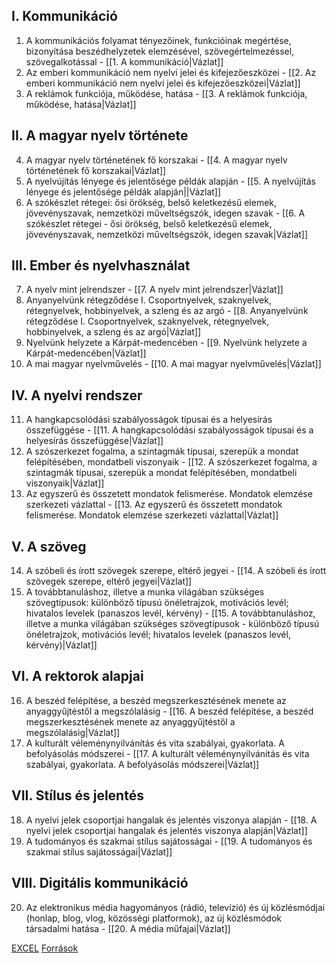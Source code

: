 ## I. Kommunikáció
1. A kommunikációs folyamat tényezőinek, funkcióinak megértése, bizonyítása beszédhelyzetek elemzésével, szövegértelmezéssel, szövegalkotással - [[1. A kommunikáció|Vázlat]]
2. Az emberi kommunikáció nem nyelvi jelei és kifejezőeszközei - [[2. Az emberi kommunikáció nem nyelvi jelei és kifejezőeszközei|Vázlat]]
3. A reklámok funkciója, működése, hatása - [[3. A reklámok funkciója, működése, hatása|Vázlat]]

## II. A magyar nyelv története

4. A magyar nyelv történetének fő korszakai - [[4. A magyar nyelv történetének fő korszakai|Vázlat]]
5. A nyelvújítás lényege és jelentősége példák alapján - [[5. A nyelvújítás lényege és jelentősége példák alapján||Vázlat]]
6. A szókészlet rétegei: ősi örökség, belső keletkezésű elemek, jövevényszavak, nemzetközi műveltségszók, idegen szavak - [[6. A szókészlet rétegei - ősi örökség, belső keletkezésű elemek, jövevényszavak, nemzetközi műveltségszók, idegen szavak|Vázlat]]

## III. Ember és nyelvhasználat

7. A nyelv mint jelrendszer - [[7. A nyelv mint jelrendszer|Vázlat]]
8. Anyanyelvünk rétegződése I. Csoportnyelvek, szaknyelvek, rétegnyelvek, hobbinyelvek, a szleng és az argó - [[8. Anyanyelvünk rétegződése I. Csoportnyelvek, szaknyelvek, rétegnyelvek, hobbinyelvek, a szleng és az argó|Vázlat]]
9. Nyelvünk helyzete a Kárpát-medencében - [[9. Nyelvünk helyzete a Kárpát-medencében|Vázlat]]
10. A mai magyar nyelvművelés - [[10. A mai magyar nyelvművelés|Vázlat]]

## IV. A nyelvi rendszer

11. A hangkapcsolódási szabályosságok típusai és a helyesírás összefüggése - [[11. A hangkapcsolódási szabályosságok típusai és a helyesírás összefüggése|Vázlat]]
12. A szószerkezet fogalma, a szintagmák típusai, szerepük a mondat felépítésében, mondatbeli viszonyaik - [[12. A szószerkezet fogalma, a szintagmák típusai, szerepük a mondat felépítésében, mondatbeli viszonyaik|Vázlat]]
13. Az egyszerű és összetett mondatok felismerése. Mondatok elemzése szerkezeti vázlattal - [[13. Az egyszerű és összetett mondatok felismerése. Mondatok elemzése szerkezeti vázlattal|Vázlat]]

## V. A szöveg

14. A szóbeli és írott szövegek szerepe, eltérő jegyei - [[14. A szóbeli és írott szövegek szerepe, eltérő jegyei|Vázlat]]
15. A továbbtanuláshoz, illetve a munka világában szükséges szövegtípusok: különböző típusú önéletrajzok, motivációs levél; hivatalos levelek (panaszos levél, kérvény) - [[15. A továbbtanuláshoz, illetve a munka világában szükséges szövegtípusok -  különböző típusú önéletrajzok, motivációs levél; hivatalos levelek (panaszos levél, kérvény)|Vázlat]]

## VI. A rektorok alapjai

16. A beszéd felépítése, a beszéd megszerkesztésének menete az anyaggyűjtéstől a megszólalásig - [[16. A beszéd felépítése, a beszéd megszerkesztésének menete az anyaggyűjtéstől a megszólalásig|Vázlat]]
17. A kulturált véleménynyilvánítás és vita szabályai, gyakorlata. A befolyásolás módszerei - [[17. A kulturált véleménynyilvánítás és vita szabályai, gyakorlata. A befolyásolás módszerei|Vázlat]]

## VII. Stílus és jelentés

18. A nyelvi jelek csoportjai hangalak és jelentés viszonya alapján - [[18. A nyelvi jelek csoportjai hangalak és jelentés viszonya alapján|Vázlat]]
19. A tudományos és szakmai stílus sajátosságai - [[19. A tudományos és szakmai stílus sajátosságai|Vázlat]]

## VIII. Digitális kommunikáció

20. Az elektronikus média hagyományos (rádió, televízió) és új közlésmódjai (honlap, blog, vlog, közösségi platformok), az új közlésmódok társadalmi hatása - [[20. A média műfajai|Vázlat]]


[EXCEL](https://docs.google.com/spreadsheets/d/1K5xwfsoG6ySl_b9XUyrsScRTrm6zf2jc0u6_GXfR5hM/edit#gid=0)
[Források](https://drive.google.com/drive/folders/19AFktHNmddYZWW6xYjuU-5ox6TFy6EAK)